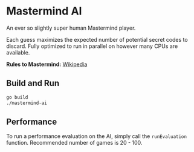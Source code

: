 # Mastermind AI
An ever so slightly super human Mastermind player.

Each guess maximizes the expected number of potential secret codes to discard. Fully optimized to run in parallel on however many CPUs are available. 

**Rules to Mastermind:** [Wikipedia](https://en.wikipedia.org/wiki/Mastermind_(board_game)#:~:text=Each%20guess%20is%20made%20by,in%20both%20color%20and%20position.)

## Build and Run

```bash
go build
./mastermind-ai
```

## Performance

To run a performance evaluation on the AI, simply call the `runEvaluation` function. Recommended number of games is 20 - 100.